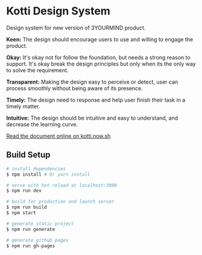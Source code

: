 # Kotti Design System

Design system for new version of 3YOURMIND product.

**Keen:** The design should encourage users to use and willing to engage the product.

**Okay:** It's okay not for follow the foundation, but needs a strong reason to support. It's okay break the design principles but only when its the only way to solve the requirement.

**Transparent:** Making the design easy to perceive or detect, user can process smoothly without being aware of its presence.

**Timely:** The design need to response and help user finish their task in a timely matter.

**Intuitive:** The design should be intuitive and easy to understand, and decrease the learning curve.

[Read the document online on kotti.now.sh](https://kotti.now.sh)

## Build Setup

``` bash
# install dependencies
$ npm install # Or yarn install

# serve with hot reload at localhost:3000
$ npm run dev

# build for production and launch server
$ npm run build
$ npm start

# generate static project
$ npm run generate

# generate github pages
$ npm run gh-pages
```
